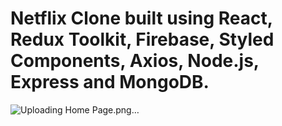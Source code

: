 # Netflix Clone built using React, Redux Toolkit, Firebase, Styled Components, Axios, Node.js, Express and MongoDB.
![Uploading Home Page.png…]()
